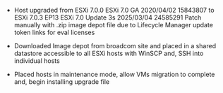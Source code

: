 - Host upgraded from ESXi 7.0.0	ESXi 7.0 GA	2020/04/02	15843807 to ESXi 7.0.3 EP13	ESXi 7.0 Update 3s	2025/03/04	24585291	Patch
  manually with .zip image depot file due to Lifecycle Manager update token links for eval licenses

- Downloaded Image depot from broadcom site and placed in a shared datastore accessible to all ESXi hosts with WinSCP and, SSH into individual hosts
- Placed hosts in maintenance mode, allow VMs migration to complete and, begin installing upgrade file 
